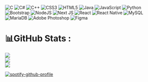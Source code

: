 ![C](https://img.shields.io/badge/c-%2300599C.svg?style=for-the-badge&logo=c&logoColor=white) ![C#](https://img.shields.io/badge/c%23-%23239120.svg?style=for-the-badge&logo=c-sharp&logoColor=white) ![C++](https://img.shields.io/badge/c++-%2300599C.svg?style=for-the-badge&logo=c%2B%2B&logoColor=white) ![CSS3](https://img.shields.io/badge/css3-%231572B6.svg?style=for-the-badge&logo=css3&logoColor=white) ![HTML5](https://img.shields.io/badge/html5-%23E34F26.svg?style=for-the-badge&logo=html5&logoColor=white) ![Java](https://img.shields.io/badge/java-%23ED8B00.svg?style=for-the-badge&logo=java&logoColor=white) ![JavaScript](https://img.shields.io/badge/javascript-%23323330.svg?style=for-the-badge&logo=javascript&logoColor=%23F7DF1E) ![Python](https://img.shields.io/badge/python-3670A0?style=for-the-badge&logo=python&logoColor=ffdd54) ![Bootstrap](https://img.shields.io/badge/bootstrap-%23563D7C.svg?style=for-the-badge&logo=bootstrap&logoColor=white) ![NodeJS](https://img.shields.io/badge/node.js-6DA55F?style=for-the-badge&logo=node.js&logoColor=white) ![Next JS](https://img.shields.io/badge/Next-black?style=for-the-badge&logo=next.js&logoColor=white) ![React](https://img.shields.io/badge/react-%2320232a.svg?style=for-the-badge&logo=react&logoColor=%2361DAFB) ![React Native](https://img.shields.io/badge/react_native-%2320232a.svg?style=for-the-badge&logo=react&logoColor=%2361DAFB) ![MySQL](https://img.shields.io/badge/mysql-%2300f.svg?style=for-the-badge&logo=mysql&logoColor=white) ![MariaDB](https://img.shields.io/badge/MariaDB-003545?style=for-the-badge&logo=mariadb&logoColor=white) ![Adobe Photoshop](https://img.shields.io/badge/adobephotoshop-%2331A8FF.svg?style=for-the-badge&logo=adobephotoshop&logoColor=white) 	![Figma](https://img.shields.io/badge/figma-%23F24E1E.svg?style=for-the-badge&logo=figma&logoColor=white)
# 📊GitHub Stats :
![](https://github-readme-stats.vercel.app/api?username=richardcxz&theme=blueberry&hide_border=true&include_all_commits=true&count_private=false)<br/>
![](https://github-readme-streak-stats.herokuapp.com/?user=richardcxz&theme=blueberry&hide_border=true)<br/>
![](https://github-readme-stats.vercel.app/api/top-langs/?username=richardcxz&theme=blueberry&hide_border=true&include_all_commits=true&count_private=false&layout=compact)

[![spotify-github-profile](https://spotify-github-profile.vercel.app/api/view?uid=21cuipihhrzeetswthmxsa5ry&cover_image=true&theme=default)](https://github.com/kittinan/spotify-github-profile)
